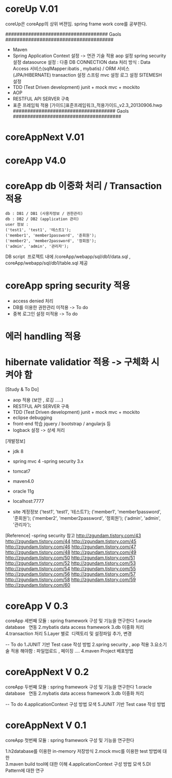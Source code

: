 # coreUp V.01
coreUp은 coreApp의 상위 버젼임.
spring frame work core를 공부한다.

#################################### Gaols ######################################
- Maven 
- Spring Application Context 설정 -> 연관 기술 적용
  aop 설정
  spring security 설정 
   datasource 설정 : 다중 DB CONNECTION
  data 처리 방식 : 
           Data Access 서비스(sqlMapper:ibatis , mybatis) / ORM 서비스(JPA/HIBERNATE) 
  transaction 설정
  스프링 mvc 설정
  로그 설정
  SITEMESH 설정
- TDD (Test Driven development)
  junit + mock mvc + mockito
- AOP 
- RESTFUL API SERVER 구축
- 표준 프레임웍 적용
  [가이드]표준프레임워크_적용가이드_v2.3_20130906.hwp
#################################### Gaols ######################################
# coreAppNext V.01
# coreApp V4.0

# coreApp db 이중화 처리 / Transaction 적용
	db : DB1 / DB1 (사용자정보 / 권한관리)
	db : DB2 / DB2 (application 관리)
	user 정보 : 
	('test1', 'test1', '테스트1');
	('member1', 'member1password', '준회원');
	('member2', 'member2password', '정회원');
	('admin', 'admin', '관리자');
 DB script  프로젝트 내에	/coreApp/webapp/sql/db1/data.sql , coreApp/webapp/sql/db1/table.sql 제공

# coreApp spring security  적용
 - access denied 처리
 - DB를 이용한 권한관리 미적용 -> To do 
 - 중복 로그인 설정 미적용 -> To do
 
# 에러 handling 적용


# hibernate validatior 적용 -> 구체화 시켜야 함


[Study & To Do]
- aop 적용 (보안 , 로깅 .....)
- RESTFUL API SERVER 구축
- TDD (Test Driven development)
  junit + mock mvc + mockito
- eclipse debugging
- front-end 학습
  	jquery / bootstrap / angularjs 등
- logback 설정 -> 상세 처리

  
  
[개발정보]
- jdk 8
- spring mvc 4
-spring security 3.x
- tomcat7	
- maven4.0
- oracle 11g

- localhost:7777
- site 계정정보
	('test1', 'test1', '테스트1');
	('member1', 'member1password', '준회원');
	('member2', 'member2password', '정회원');
	('admin', 'admin', '관리자');


 
[Reference]
-spring security 참고
http://zgundam.tistory.com/43
http://zgundam.tistory.com/44
http://zgundam.tistory.com/45
http://zgundam.tistory.com/46
http://zgundam.tistory.com/47
http://zgundam.tistory.com/48
http://zgundam.tistory.com/49
http://zgundam.tistory.com/50
http://zgundam.tistory.com/51
http://zgundam.tistory.com/52
http://zgundam.tistory.com/53
http://zgundam.tistory.com/54
http://zgundam.tistory.com/55
http://zgundam.tistory.com/56
http://zgundam.tistory.com/57
http://zgundam.tistory.com/58
http://zgundam.tistory.com/59
http://zgundam.tistory.com/60


# coreApp V 0.3
coreApp 세번째 모듈 : spring framework 구성 및  기능을 연구한다
1.oracle database   연동 
2.mybatis data access framework 
3.db 이중화 처리    
4.transaction 처리 
5.Layer 별로  디렉토리 및 설정파일 추가, 변경 

-- To do
1.JUNIT 기반 Test case 작성 방법 
2.spring security , aop 적용 
3.요소기술 적용 해야함 : 파일업로드 , 페이징 ....
4.maven Project 배포방법


# coreAppNext V 0.2
coreApp 두번째 모듈 : spring framework 구성 및  기능을 연구한다
1.oracle database   연동 
2.mybatis data access framework 
3.db 이중화 처리    

-- To do
4.applicationContext 구성  방법  모색 
5.JUNIT 기반 Test case 작성 방법 


# coreAppNext V 0.1
coreApp 첫번째 모듈 : spring framework 구성 및  기능을 연구한다

1.h2database를  이용한 in-memory  저장방식 
2.mock mvc를 이용한 test  방법에  대한  
3.maven build tool에 대한  이해 
4.applicationContext 구성  방법  모색 
5.DI Pattern에 대한 연구 

